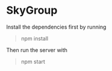 # SkyGroup

Install the dependencies first by running
> npm install

Then run the server with
> npm start